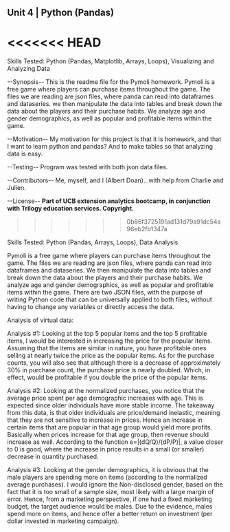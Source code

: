 ## Unit 4 | Python (Pandas)
<<<<<<< HEAD
=======

Skills Tested: Python (Pandas, Matplotlib, Arrays, Loops), Visualizing and Analyzing Data

--Synopsis--
This is the readme file for the Pymoli homework.  Pymoli is a free game where players can purchase items throughout the game.  The files we are reading are json files, where panda can read into dataframes and dataseries.
we then manipulate the data into tables and break down the data about the players and their purchase habits.  We analyze age and gender demographics, as well as popular and profitable items within the game.

--Motivation--
My motivation for this project is that it is homework, and that I want to learn python and pandas?  And to make tables so that analyzing data is easy.

--Testing--
Program was tested with both json data files.

--Contributors--
Me, myself, and I (Albert Doan)...with help from Charlie and Julien.

--License--
<b>Part of UCB extension analytics bootcamp, in conjunction with Trilogy education services.  Copyright.</b>
>>>>>>> 0b86f3725191ad131d79a91dc54a96eb2fb1347a

Skills Tested: Python (Pandas, Arrays, Loops), Data Analysis

Pymoli is a free game where players can purchase items throughout the game.  The files we are reading are json files, where panda can read into dataframes and dataseries.  We then manipulate the data into tables and break down the data about the players and their purchase habits.  We analyze age and gender demographics, as well as popular and profitable items within the game.  There are two JSON files, with the purpose of writing Python code that can be universally applied to both files, without having to change any variables or directly access the data.

Analysis of virtual data:

Analysis #1: Looking at the top 5 popular items and the top 5 profitable items, I would be interested in increasing the price for the popular items. Assuming that the items are similar in nature, you have profitable ones selling at nearly twice the price as the popular items. As for the purchase counts, you will also see that although there is a decrease of approximately 30% in purchase count, the purchase price is nearly doubled. Which, in effect, would be profitable if you double the price of the popular items.

Analysis #2: Looking at the normalized purchases, you notice that the average price spent per age demographic increases with age. This is expected since older individuals have more stable income. The takeaway from this data, is that older individuals are price/demand inelastic, meaning that they are not sensitive to increase in prices. Hence an increase in certain items that are popular in that age group would yield more profits. Basically when prices increase for that age group, then revenue should increase as well. According to the function e=|(dQ/Q)/(dP/P)|, a value closer to 0 is good, where the increase in price results in a small (or smaller) decrease in quantity purchased.

Analysis #3: Looking at the gender demographics, it is obvious that the male players are spending more on items (according to the normalized average purchases). I would ignore the Non-disclosed gender, based on the fact that it is too small of a sample size, most likely with a large margin of error. Hence, from a marketing perspective, if one had a fixed marketing budget, the target audience would be males. Due to the evidence, males spend more on items, and hence offer a better return on investment (per dollar invested in marketing campaign).
